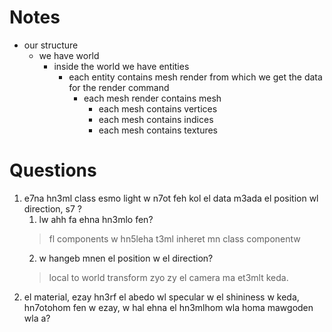 # Notes
* our structure
  * we have world
    * inside the world we have entities 
      * each entity contains mesh render from which we get the data for the render command
        * each mesh render contains mesh
          * each mesh contains vertices
          * each mesh contains indices
          * each mesh contains textures


# Questions
1. e7na hn3ml class esmo light w n7ot feh kol el data m3ada el position wl direction, s7 ?
   1. lw ahh fa ehna hn3mlo fen? 
   >  fl components w hn5leha t3ml inheret mn class componentw
   2. w hangeb mnen el position w el direction?
   > local to world transform zyo zy el camera ma et3mlt keda.
2. el material, ezay hn3rf el abedo wl specular w el shininess w keda, hn7otohom fen w ezay, w hal ehna el hn3mlhom wla homa mawgoden wla a? 
  